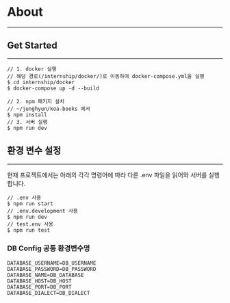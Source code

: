 # About 
---

## Get Started
---

```
// 1. docker 실행
// 해당 경로(/internship/docker/)로 이동하여 docker-compose.yml을 실행
$ cd internship/docker
$ docker-compose up -d --build

// 2. npm 패키지 설치
// ~/junghyun/koa-books 에서
$ npm install
// 3. 서버 실행
$ npm run dev
```

## 환경 변수 설정
---
현재 프로젝트에서는 아래의 각각 명령어에 따라 다른 .env 파일을 읽어와 서버를 실행합니다.
```
// .env 사용
$ npm run start
// .env.development 사용
$ npm run dev
// test.env 사용
$ npm run test
```

### DB Config 공통 환경변수명
```
DATABASE_USERNAME=DB_USERNAME
DATABASE_PASSWORD=DB_PASSWORD
DATABASE_NAME=DB_DATABASE
DATABASE_HOST=DB_HOST
DATABASE_PORT=DB_PORT
DATABASE_DIALECT=DB_DIALECT
```
